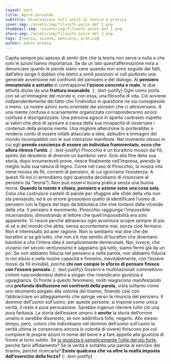 ```yaml
---
layout: post
title: Agire pensando
subtitle: Osservazioni sull’unità di teoria e pratica
cover-img: /assets/img/filosofo pozzo def 1.png
thumbnail-img: /assets/img/filosofo pozzo def 1.png   
share-img: /assets/img/filosofo pozzo def 1.png
tags: [teoria, azione, pensiero, pratica]
author: Gatto Armato
---
```

Capita sempre più spesso di sentir dire che la teoria non serve a nulla e che solo le azioni hanno importanza. Se da un lato quest’affermazione mira a denunciare quanto le parole siano vane quando non sono seguite dai fatti, dall’altro sorge il dubbio che dietro a simili posizioni si celi piuttosto una generale avversione nei confronti del pensiero e del dialogo. Al **pensiero immateriale e astratto** si contrappone **l’azione concreta e reale**, le due attività divise da una **frattura insanabile**. 
{: .text-justify}
Ogni uomo porta con sé un’immagine del mondo e, con essa, una filosofia di vita. Ciò avviene indipendentemente dal fatto che l’individuo in questione ne sia consapevole o meno. Le nostre azioni sono orientate dai pensieri che ci attraversano. A una mente confusa e scarsamente organizzata corrisponderanno azioni confuse e disorganizzate. Una persona agisce in aperto contrasto rispetto ai valori che dice di sposare a causa della sua incapacità di osservare i contenuti della propria mente. Una migliore attenzione lo porterebbe a rendersi conto di essere infatti attaccato a idee, abitudini e immagini del mondo incompatibili con le sue intenzioni manifeste. Nel momento stesso in cui egli **prende coscienza di essere un individuo frammentato, ecco che allora ritrova l’unità**. 
{: .text-justify}
Pinocchio è un burattino mosso dai fili, spinto dal desiderio di divenire un bambino vero. Solo alla fine della sua storia, dopo innumerevoli prove, riesce finalmente nell’impresa, avendo la meglio sulla sua natura di legno. Come nel caso di Pinocchio, la nostra vita viene mossa da fili, correnti di pensiero, di cui ignoriamo l’esistenza. A questi fili noi ci arrendiamo ogni qualvolta decidiamo di rinunciare al pensiero (la “teoria”). Non può esservi buona pratica senza una buona teoria. **Quando la mente è chiara, pensiero e azione sono una cosa sola**. Colui che costruisce castelli di parole per sfuggire alle sfide della vita non sta pensando, ed è un errore grossolano quello di identificare l’uomo di pensiero con la figura del topo da biblioteca che vive lontano dalle vicende della vita. Il pensiero è movimento. Pinocchio raggiunge l’impossibile incarnandosi, dimostrando al lettore che quell’impossibilità era solo apparente. Vi riesce perché attraverso ogni avventura scopre sempre di più di sé e del mondo che abita, senza accontentarsi mai, senza cioè fermarsi. Non è interessato ad aver ragione. Non lo sentiamo mai dire che dei burattini si sa già tutto, che non s’è mai sentito di burattini che diventano bambini e che l’intera idea è semplicemente demenziale. Noi, invece, che viviamo nel secolo ventunesimo e sappiamo già tutto, siamo fermi già da un po’. Se non abbiamo fiducia nel pensiero e nella parola, non abbiamo fiducia in noi stessi e nelle nostre capacità e finiremo, inevitabilmente, con l’essere mossi da fili invisibili, poiché **chi non compie lo sforzo di pensare finisce con l’essere pensato**. 
{: .text-justify}
Governi e multinazionali commettono crimini nascondendosi dietro a slogan che rivendicano giustizia e uguaglianza. Di fronte a questo fenomeno, molti reagiscono manifestando una **profonda disillusione nei confronti della parola**, vista soltanto come uno strumento piegato alla volontà del tiranno, finendo così con l’abbracciare un atteggiamento che spinge verso la rinuncia del pensiero. Il dominio dell’uomo sull’uomo, per queste persone, si impone come unica verità, il resto è pura persuasione. Sarebbe ingenuo ritenere tutto ciò una pura fantasia. La storia dell’essere umano è ***anche*** la storia dell’orrore umano e sarebbe disonesto, se non addirittura folle, negarlo. Allo stesso tempo, però, coloro che individuano nel dominio dell’uomo sull’uomo la verità ultima (e conservano ancora la volontà di vivere) finiscono poi col compiere le proprie azioni in nome del bene e a fare appello alla giustizia di fronte al torto subito. Se [la giustizia è semplicemente l’utile del più forte](http://www.poesialatina.it/_ns/Greek/tt2/Platone/ResPubl00f.html), perché farvi affidamento? Se la verità è soltanto una parola al servizio del tiranno, perché ricercarla? **Esiste qualcosa che va oltre la realtà imposta dall’esercizio della forza?**
{: .text-justify}
